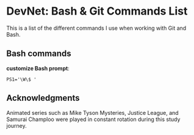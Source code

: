 # DevNet: Bash & Git Commands List

This is a list of the different commands I use when working with Git and Bash.

## Bash commands

**customize Bash prompt**:
```
PS1='\W\$ '
```


## Acknowledgments

Animated series such as Mike Tyson Mysteries, Justice League, and Samurai Champloo were played in constant rotation during this study journey.
